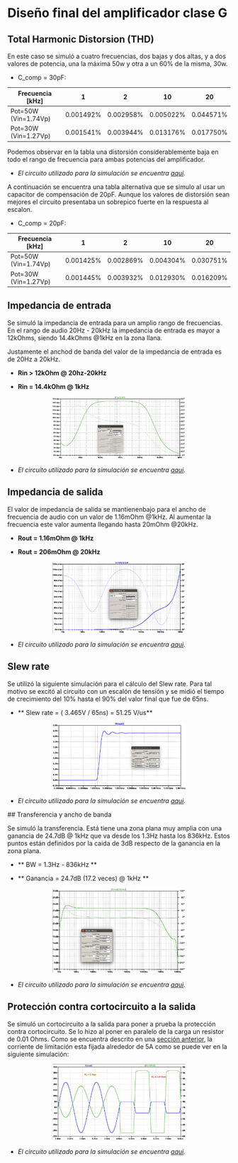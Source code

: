 # Diseño final del amplificador clase G




## Total Harmonic Distorsion (THD)

En este caso se simuló a cuatro frecuencias, dos bajas y dos altas, y a dos valores de potencia, una la máxima 50w y otra a un 60% de la misma, 30w.

- C_comp = 30pF:

| Frecuencia [kHz]     	|     1     	|     2     	|     10    	|     20    	|
|----------------------	|:---------:	|:---------:	|:---------:	|:---------:	|
| Pot=50W (Vin=1.74Vp) 	| 0.001492% 	| 0.002958% 	| 0.005022% 	| 0.044571% 	|
| Pot=30W (Vin=1.27Vp) 	| 0.001541% 	| 0.003944% 	| 0.013176% 	| 0.017750% 	|

Podemos observar en la tabla una distorsión considerablemente baja en todo el rango de frecuencia para ambas potencias del amplificador.

- *El circuito utilizado para la simulación se encuentra [aqui](LINK).*

A continuación se encuentra una tabla alternativa que se simulo al usar un capacitor de compensación de 20pF. 
Aunque los valores de distorsión sean mejores el circuito presentaba un sobrepico fuerte en la respuesta al escalon.

- C_comp = 20pF:

| Frecuencia [kHz]     	|     1     	|     2     	|     10    	|     20    	|
|----------------------	|:---------:	|:---------:	|:---------:	|:---------:	|
| Pot=50W (Vin=1.74Vp) 	| 0.001425% 	| 0.002869% 	| 0.004304% 	| 0.030751% 	|
| Pot=30W (Vin=1.27Vp) 	| 0.001445% 	| 0.003932% 	| 0.012930% 	| 0.016209% 	|


## Impedancia de entrada

Se simuló la impedancia de entrada para un amplio rango de frecuencias. En el rango de audio 20Hz - 20kHz la impedancia de entrada es mayor a 12kOhms, siendo 14.4kOhms @1kHz en la zona llana. 

Justamente el anchod de banda del valor de la impedancia de entrada es de 20Hz a 20kHz.


- **Rin > 12kOhm @ 20hz-20kHz**

- **Rin = 14.4kOhm @ 1kHz**


<p align="center">
  <img src="../imagenes/Rin_def.png?raw=true" width="300" title="hover text">
</p>



- *El circuito utilizado para la simulación se encuentra [aqui](LINK).*


## Impedancia de salida

El valor de impedancia de salida se mantienenbajo para el ancho de frecuencia de audio con un valor de 1.16mOhm @1kHz. Al aumentar la frecuencia este valor aumenta llegando hasta 20mOhm @20kHz.

- **Rout = 1.16mOhm @ 1kHz**

- **Rout = 206mOhm @ 20kHz**


<p align="center">
  <img src="../imagenes/Rout_def.png?raw=true" width="300" title="hover text">
</p>

- *El circuito utilizado para la simulación se encuentra [aqui](LINK).*


## Slew rate

Se utilizó la siguiente simulación para el cálculo del Slew rate. Para tal motivo se excitó al circuito con un escalón de tensión y se midió el tiempo de crecimiento del 10% hasta el 90% del valor final que fue de 65ns.

- ** Slew rate = ( 3.465V / 65ns) = 51.25 V/us**


<p align="center">
  <img src="../imagenes/slew_rate_def.png?raw=true" width="300" title="hover text">
</p>

- *El circuito utilizado para la simulación se encuentra [aqui](LINK).*


## Transferencia y ancho de banda

Se simuló la transferencia. Está tiene una zona plana muy amplia con una ganancia de 24.7dB @ 1kHz que va desde los 1.3Hz hasta los 836kHz. Estos puntos están definidos por la caida de 3dB respecto de la ganancia en la zona plana.

- ** BW = 1.3Hz - 836kHz **

- ** Ganancia = 24.7dB (17.2 veces) @ 1kHz ** 

<p align="center">
  <img src="../imagenes/bandwidth_def.png?raw=true" width="300" title="hover text">
</p>

- *El circuito utilizado para la simulación se encuentra [aqui](LINK).*


## Protección contra cortocircuito a la salida

Se simuló un cortocircuito a la salida para poner a prueba la protección contra cortocircuito. Se lo hizo al poner en paralelo de la carga un resistor de 0.01 Ohms. Como se encuentra descrito en una [sección anterior](https://github.com/tobias-liaudat/ClassG_amp/tree/master/spice_models/Amplificador/claseG_mejoras), la corriente de limitación esta fijada alrededor de 5A como se puede ver en la siguiente simulación:


<p align="center">
  <img src="../imagenes/proteccion_def.png?raw=true" width="300" title="hover text">
</p>

- *El circuito utilizado para la simulación se encuentra [aqui](LINK).*








